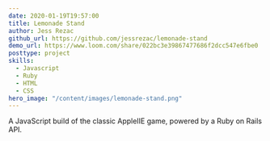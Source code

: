 ```yaml
---
date: 2020-01-19T19:57:00
title: Lemonade Stand
author: Jess Rezac
github_url: https://github.com/jessrezac/lemonade-stand
demo_url: https://www.loom.com/share/022bc3e39867477686f2dcc547e6fbe0
posttype: project
skills:
  - Javascript
  - Ruby
  - HTML
  - CSS
hero_image: "/content/images/lemonade-stand.png"
---
```


A JavaScript build of the classic AppleIIE game, powered by a Ruby on Rails API.
